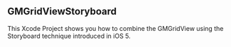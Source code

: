 ## GMGridViewStoryboard

This Xcode Project shows you how to combine the GMGridView using the Storyboard technique introduced in iOS 5.